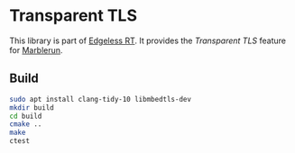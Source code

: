 # Transparent TLS
This library is part of [Edgeless RT](https://github.com/edgelesssys/edgelessrt). It provides the *Transparent TLS* feature for [Marblerun](https://github.com/edgelesssys/marblerun).

## Build
```sh
sudo apt install clang-tidy-10 libmbedtls-dev
mkdir build
cd build
cmake ..
make
ctest
```
